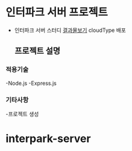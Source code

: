 # 인터파크 서버 프로젝트

- 인터파크 서버 스터디
  [결과물보기](https://)
  cloudType 배포

  ## 프로젝트 설명

### 적용기술

-Node.js
-Express.js

### 기타사항

-프로젝트 생성

# interpark-server
